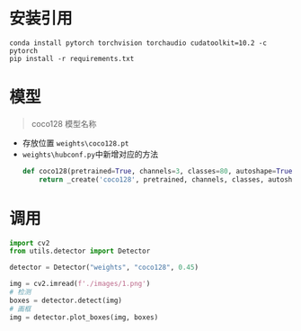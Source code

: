 # 安装引用
```shell
conda install pytorch torchvision torchaudio cudatoolkit=10.2 -c pytorch
pip install -r requirements.txt
```
# 模型

> coco128 模型名称

+ 存放位置 `weights\coco128.pt`
+ `weights\hubconf.py`中新增对应的方法
    ```python
    def coco128(pretrained=True, channels=3, classes=80, autoshape=True, verbose=True, device=None):
        return _create('coco128', pretrained, channels, classes, autoshape, verbose, device)
    ```

# 调用

```python
import cv2
from utils.detector import Detector

detector = Detector("weights", "coco128", 0.45)

img = cv2.imread(f'./images/1.png')
# 检测
boxes = detector.detect(img)
# 画框
img = detector.plot_boxes(img, boxes)
```